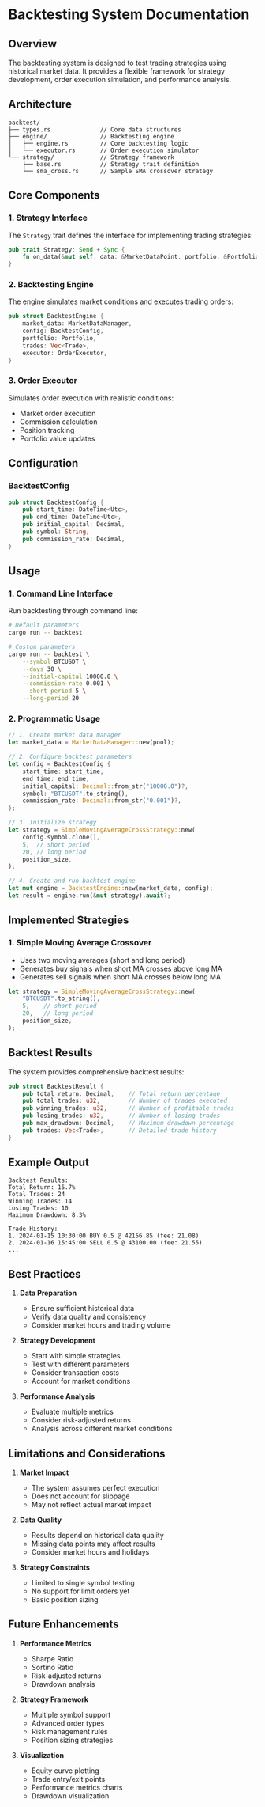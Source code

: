# Backtesting System Documentation

## Overview
The backtesting system is designed to test trading strategies using historical market data. It provides a flexible framework for strategy development, order execution simulation, and performance analysis.

## Architecture

```
backtest/
├── types.rs              // Core data structures
├── engine/               // Backtesting engine
│   ├── engine.rs         // Core backtesting logic
│   └── executor.rs       // Order execution simulator
└── strategy/             // Strategy framework
    ├── base.rs           // Strategy trait definition
    └── sma_cross.rs      // Sample SMA crossover strategy
```

## Core Components

### 1. Strategy Interface
The `Strategy` trait defines the interface for implementing trading strategies:

```rust
pub trait Strategy: Send + Sync {
    fn on_data(&mut self, data: &MarketDataPoint, portfolio: &Portfolio) -> Vec<Order>;
}
```

### 2. Backtesting Engine
The engine simulates market conditions and executes trading orders:

```rust
pub struct BacktestEngine {
    market_data: MarketDataManager,
    config: BacktestConfig,
    portfolio: Portfolio,
    trades: Vec<Trade>,
    executor: OrderExecutor,
}
```

### 3. Order Executor
Simulates order execution with realistic conditions:
- Market order execution
- Commission calculation
- Position tracking
- Portfolio value updates

## Configuration

### BacktestConfig
```rust
pub struct BacktestConfig {
    pub start_time: DateTime<Utc>,
    pub end_time: DateTime<Utc>,
    pub initial_capital: Decimal,
    pub symbol: String,
    pub commission_rate: Decimal,
}
```

## Usage

### 1. Command Line Interface
Run backtesting through command line:

```bash
# Default parameters
cargo run -- backtest

# Custom parameters
cargo run -- backtest \
    --symbol BTCUSDT \
    --days 30 \
    --initial-capital 10000.0 \
    --commission-rate 0.001 \
    --short-period 5 \
    --long-period 20
```

### 2. Programmatic Usage
```rust
// 1. Create market data manager
let market_data = MarketDataManager::new(pool);

// 2. Configure backtest parameters
let config = BacktestConfig {
    start_time: start_time,
    end_time: end_time,
    initial_capital: Decimal::from_str("10000.0")?,
    symbol: "BTCUSDT".to_string(),
    commission_rate: Decimal::from_str("0.001")?,
};

// 3. Initialize strategy
let strategy = SimpleMovingAverageCrossStrategy::new(
    config.symbol.clone(),
    5,  // short period
    20, // long period
    position_size,
);

// 4. Create and run backtest engine
let mut engine = BacktestEngine::new(market_data, config);
let result = engine.run(&mut strategy).await?;
```

## Implemented Strategies

### 1. Simple Moving Average Crossover
- Uses two moving averages (short and long period)
- Generates buy signals when short MA crosses above long MA
- Generates sell signals when short MA crosses below long MA

```rust
let strategy = SimpleMovingAverageCrossStrategy::new(
    "BTCUSDT".to_string(),
    5,    // short period
    20,   // long period
    position_size,
);
```

## Backtest Results
The system provides comprehensive backtest results:

```rust
pub struct BacktestResult {
    pub total_return: Decimal,    // Total return percentage
    pub total_trades: u32,        // Number of trades executed
    pub winning_trades: u32,      // Number of profitable trades
    pub losing_trades: u32,       // Number of losing trades
    pub max_drawdown: Decimal,    // Maximum drawdown percentage
    pub trades: Vec<Trade>,       // Detailed trade history
}
```

## Example Output
```
Backtest Results:
Total Return: 15.7%
Total Trades: 24
Winning Trades: 14
Losing Trades: 10
Maximum Drawdown: 8.3%

Trade History:
1. 2024-01-15 10:30:00 BUY 0.5 @ 42156.85 (fee: 21.08)
2. 2024-01-16 15:45:00 SELL 0.5 @ 43100.00 (fee: 21.55)
...
```

## Best Practices

1. **Data Preparation**
   - Ensure sufficient historical data
   - Verify data quality and consistency
   - Consider market hours and trading volume

2. **Strategy Development**
   - Start with simple strategies
   - Test with different parameters
   - Consider transaction costs
   - Account for market conditions

3. **Performance Analysis**
   - Evaluate multiple metrics
   - Consider risk-adjusted returns
   - Analysis across different market conditions

## Limitations and Considerations

1. **Market Impact**
   - The system assumes perfect execution
   - Does not account for slippage
   - May not reflect actual market impact

2. **Data Quality**
   - Results depend on historical data quality
   - Missing data points may affect results
   - Consider market hours and holidays

3. **Strategy Constraints**
   - Limited to single symbol testing
   - No support for limit orders yet
   - Basic position sizing

## Future Enhancements

1. **Performance Metrics**
   - Sharpe Ratio
   - Sortino Ratio
   - Risk-adjusted returns
   - Drawdown analysis

2. **Strategy Framework**
   - Multiple symbol support
   - Advanced order types
   - Risk management rules
   - Position sizing strategies

3. **Visualization**
   - Equity curve plotting
   - Trade entry/exit points
   - Performance metrics charts
   - Drawdown visualization